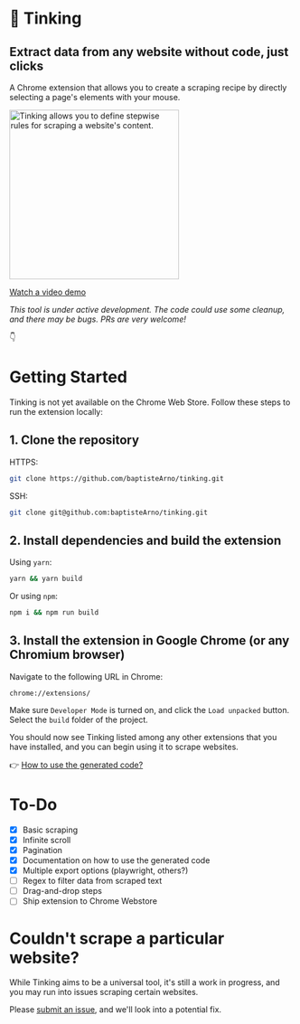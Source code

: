 # 🧶 Tinking

## Extract data from any website without code, just clicks

A Chrome extension that allows you to create a scraping recipe by directly selecting a page's elements with your mouse.

<img src="https://user-images.githubusercontent.com/16015833/106378952-d4c0e900-63a8-11eb-936b-18dead5e6e97.png" alt="Tinking allows you to define stepwise rules for scraping a website's content." width="300px"/>

[Watch a video demo](https://cleanshot-cloud-fra.accelerator.net/media/8732/gyXl0WDpJ0jpHVN3ccd5sf5kOOlzdPpugDhhcQKv.mp4)

_This tool is under active development. The code could use some cleanup, and there may be bugs. PRs are very welcome!_

👇

# Getting Started

Tinking is not yet available on the Chrome Web Store. Follow these steps to run the extension locally:

## 1. Clone the repository

HTTPS:

```sh
git clone https://github.com/baptisteArno/tinking.git
```

SSH:

```sh
git clone git@github.com:baptisteArno/tinking.git
```

## 2. Install dependencies and build the extension

Using `yarn`:

```sh
yarn && yarn build
```

Or using `npm`:

```sh
npm i && npm run build
```

## 3. Install the extension in Google Chrome (or any Chromium browser)

Navigate to the following URL in Chrome:

```text
chrome://extensions/
```

Make sure `Developer Mode` is turned on, and click the `Load unpacked` button. Select the `build` folder of the project.

You should now see Tinking listed among any other extensions that you have installed, and you can begin using it to scrape websites.

👉 [How to use the generated code?](https://github.com/baptisteArno/tinking-code-starter)

# To-Do

- [x] Basic scraping
- [x] Infinite scroll
- [x] Pagination
- [x] Documentation on how to use the generated code
- [x] Multiple export options (playwright, others?)
- [ ] Regex to filter data from scraped text
- [ ] Drag-and-drop steps
- [ ] Ship extension to Chrome Webstore

# Couldn't scrape a particular website?

While Tinking aims to be a universal tool, it's still a work in progress, and you may run into issues scraping certain websites.

Please [submit an issue](https://github.com/baptisteArno/tinking/issues/new), and we'll look into a potential fix.
